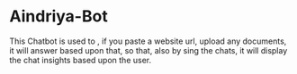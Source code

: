 # Aindriya-Bot
This Chatbot is used to , if you paste a website url, upload any documents, it will answer based upon that, so that, also by sing the chats, it will display the chat insights based upon the user.
